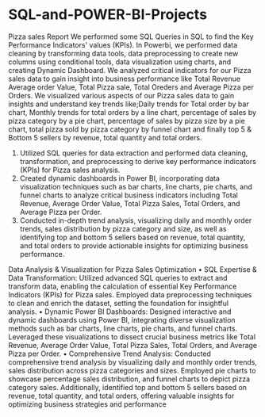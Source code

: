 # SQL-and-POWER-BI-Projects
Pizza sales Report 
We performed some SQL Queries in SQL to find the Key Performance Indicators' values (KPIs).
 In Powerbi, we performed data cleaning by transforming data tools, data preprocessing to create new columns using conditional tools, data visualization using charts, and creating Dynamic Dashboard.
We analyzed critical indicators for our Pizza sales data to gain insight into business performance like Total Revenue Average order Value, Total Pizza sale, Total Oreders and Average Pizza per Orders.
We visualized various aspects of our Pizza sales data to gain insights and understand  key trends like;Daily trends for Total order by bar chart, Monthly trends for total orders by a line chart, percentage of sales by pizza category by a pie chart, percentage of sales by pizza size by a pie chart, total pizza sold by pizza category by funnel chart and finally top 5 & Bottom 5 sellers by revenue, total quantity and total orders.
1.	Utilized SQL queries for data extraction and performed data cleaning, transformation, and preprocessing to derive key performance indicators (KPIs) for Pizza sales analysis.
2.	Created dynamic dashboards in Power BI, incorporating data visualization techniques such as bar charts, line charts, pie charts, and funnel charts to analyze critical business indicators including Total Revenue, Average Order Value, Total Pizza Sales, Total Orders, and Average Pizza per Order.
3.	Conducted in-depth trend analysis, visualizing daily and monthly order trends, sales distribution by pizza category and size, as well as identifying top and bottom 5 sellers based on revenue, total quantity, and total orders to provide actionable insights for optimizing business performance.

Data Analysis & Visualization for Pizza Sales Optimization
•	SQL Expertise & Data Transformation: Utilized advanced SQL queries to extract and transform data, enabling the calculation of essential Key Performance Indicators (KPIs) for Pizza sales. Employed data preprocessing techniques to clean and enrich the dataset, setting the foundation for insightful analysis.
•	Dynamic Power BI Dashboards: Designed interactive and dynamic dashboards using Power BI, integrating diverse visualization methods such as bar charts, line charts, pie charts, and funnel charts. Leveraged these visualizations to dissect crucial business metrics like Total Revenue, Average Order Value, Total Pizza Sales, Total Orders, and Average Pizza per Order.
•	Comprehensive Trend Analysis: Conducted comprehensive trend analysis by visualizing daily and monthly order trends, sales distribution across pizza categories and sizes. Employed pie charts to showcase percentage sales distribution, and funnel charts to depict pizza category sales. Additionally, identified top and bottom 5 sellers based on revenue, total quantity, and total orders, offering valuable insights for optimizing business strategies and performance
